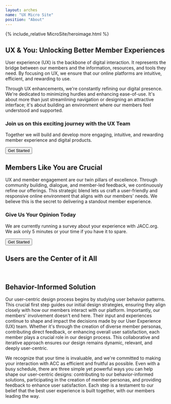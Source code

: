 ```yaml
---
layout: arches
name: "UX Micro Site"
position: "About"
---
```


{% include_relative MicroSite/heroimage.html %}

<div class="relative isolation_isolate grid  columns_4:md columns_5:lg columns_2 p-t_5:lg p-t_4 m-x_n4">
  <div zone-label="main-content" class="reading-typography  col-start_start col-end_3:md col-end_4:lg col-end_end p-x_5:lg p-x_4">
    <h2>UX &amp; You: Unlocking Better Member Experiences</h2>
    <p>User experience (UX) is the backbone of digital interaction. It represents the bridge between our members and the information, resources, and tools they need. By focusing on UX, we ensure that our online platforms are intuitive, efficient, and rewarding to use.</p>
    <p>Through UX enhancements, we're constantly refining our digital presence. We're dedicated to minimizing hurdles and enhancing ease-of-use. It's about more than just streamlining navigation or designing an attractive interface; it's about building an environment where our members feel understood and supported.</p>
  </div>
  <div class="relative col-start_n3:md col-start_start col-end_end font_n1 font_0:lg">
    <div data-item="cta-overlay" class="bg_primary-n2 br_round c_white color_inherit shadow_overlap-light m-x_4 m-x_5:lg p_4 p_5:lg reading-typography relative z_1">
      <h3 data-item="cta-title" class="font_medium">Join us on this exciting journey with the UX Team</h3>
      <p data-item="cta-description" class="font-size_up lh_2">Together we will build and develop more engaging, intuitive, and rewarding member experience and digital products.</p>
      <div class="grid justify_center">
        <button class="btn btn-secondary capitalize">Get Started</button>
      </div>
    </div>
  </div>
</div>
<div class="relative isolation_isolate grid columns_4:md columns_5:lg columns_2 p-t_5:lg p-t_4 m-x_n4">
  <div zone-label="main-content" class="reading-typography  col-start_start col-end_3:md col-end_4:lg col-end_end p-x_5:lg p-x_4 m-b_5:lg m-b_4">
    <h2>Members Like You are Crucial</h2>
    <p>UX and member engagement are our twin pillars of excellence. Through community building, dialogue, and member-led feedback, we continuously refine our offerings. This strategic blend lets us craft a user-friendly and responsive online environment that aligns with our members' needs. We believe this is the secret to delivering a standout member experience.</p>
  </div>
  <div class="relative col-start_n3:md col-start_start col-end_end font_n1 font_0:lg">
    <div data-item="cta-overlay" class="bg_accent-n2 br_round c_white color_inherit shadow_overlap-light m-x_4 m-x_5:lg p_4 p_5:lg reading-typography relative z_1">
      <h3 data-item="cta-title" class="font_medium">Give Us Your Opinion Today</h3>
      <p data-item="cta-description" class="font-size_up lh_2">We are currently running a survey about your experience with JACC.org.  We ask only 5 minutes or your time if you have it to spare.</p>
      <div class="grid justify_center">
        <button class="btn btn-secondary capitalize">Get Started</button>
      </div>
    </div>
  </div>
</div>
<h2 class="c_primary-n1 flex flex_column flex_row:md font_display font_medium m_0 p-y_5:md p-y_4 p-x_4">
  <span class="flex_auto grid">
    <span class="br-t_1 br-tl_radius br_inherit br_solid self_center"></span>
  </span>
  <span class="flex_auto flex_shrink p-x_4 p-x_5:lg lh_1 text_center">
    Users are the Center of it All
  </span>
  <span class="flex_auto grid">
    <span class="br_primary-1 br-tl_radius br-t_1 br_solid br_inherit self_center"></span>
  </span>
</h2>
<div class="relative isolation_isolate grid columns_4:md columns_5:lg columns_2 p-t_5:lg p-t_4 m-x_n4">
  <div class="relative col-end_n3:md col-end_n4:lg col-start_start col-end_end font_n1 font_0:lg">
    <div class="grid columns_6 rows_4 gap_4 p-x_5:lg p-x_4 max-w_30 m_auto" style="">
      <img
        class="shadow_overlap-light br_round w_100 row-start_start:md row-end_end:md col-start_start:md col-end_3:md row-start_3 row-end_end col-start_start col-end_5 br-tr_square self_center:md gird"
        src="{{ 'assets/images/MicroSite/Doctor1.png' | relative_url }}"
        alt="">
      <img
        class="shadow_overlap-light br_round w_100 row-start_start row-end_3 col-start_3:md col-end_end:md  col-start_2 col-end_n2 self_end br-tl_square br-br_square grid transform_4"
        src="{{ 'assets/images/MicroSite/Doctor2.png' | relative_url }}"
        alt="">
      <img
        class="shadow_overlap-light br_round w_100 row-start_3 row-end_end col-start_3:md col-end_6:md col-start_5 col-end_end self_start br-br_square  br-tl_square grid"
        src="{{ 'assets/images/MicroSite/Doctor3.png' | relative_url }}"
        alt="">
    </div>
  </div>
  <div zone-label="main-content" class="reading-typography  col-start_start col-start_n3:md col-start_n4:lg col-end_end p-x_5:lg p-x_4 m-b_5:lg m-b_4">
    <h2>Behavior-Informed Solution</h2>
    <p>Our user-centric design process begins by studying user behavior patterns. This crucial first step guides our initial design strategies, ensuring they align closely with how our members interact with our platform. Importantly, our members' involvement doesn't end here. Their input and experiences continue to shape and impact the decisions made by our User Experience (UX) team. Whether it's through the creation of diverse member personas, contributing direct feedback, or enhancing overall user satisfaction, each member plays a crucial role in our design process. This collaborative and iterative approach ensures our design remains dynamic, relevant, and deeply user-centric.</p>
    <p>We recognize that your time is invaluable, and we're committed to making your interaction with ACC as efficient and fruitful as possible. Even with a busy schedule, there are three simple yet powerful ways you can help shape our user-centric designs: contributing to our behavior-informed solutions, participating in the creation of member personas, and providing feedback to enhance user satisfaction. Each step is a testament to our belief that the best user experience is built together, with our members leading the way.</p>
  </div>
</div>
<div class="bg_black-3 m-x_n4 p_4 grid columns_3 gap_4"></div>